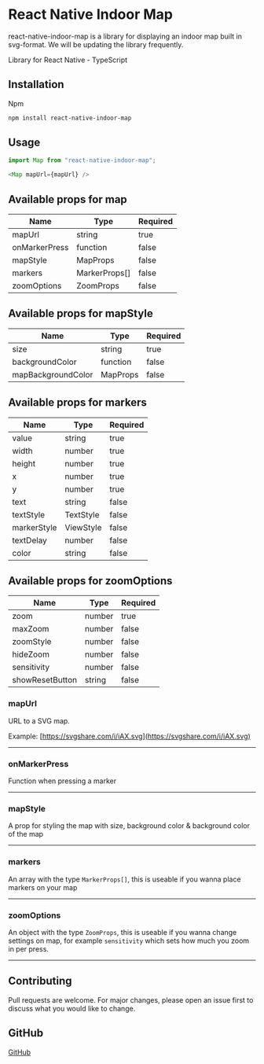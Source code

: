 # React Native Indoor Map

react-native-indoor-map is a library for displaying an indoor map built in svg-format. We will be updating the library frequently.

Library for React Native - TypeScript

## Installation

Npm

```bash
npm install react-native-indoor-map
```

## Usage

```javascript
import Map from "react-native-indoor-map";
```

```javascript
<Map mapUrl={mapUrl} />
```

## Available props for map

| Name          | Type          | Required |
| ------------- | ------------- | -------- |
| mapUrl        | string        | true     |
| onMarkerPress | function      | false    |
| mapStyle      | MapProps      | false    |
| markers       | MarkerProps[] | false    |
| zoomOptions   | ZoomProps     | false    |

## Available props for mapStyle

| Name               | Type     | Required |
| ------------------ | -------- | -------- |
| size               | string   | true     |
| backgroundColor    | function | false    |
| mapBackgroundColor | MapProps | false    |

## Available props for markers

| Name        | Type      | Required |
| ----------- | --------- | -------- |
| value       | string    | true     |
| width       | number    | true     |
| height      | number    | true     |
| x           | number    | true     |
| y           | number    | true     |
| text        | string    | false    |
| textStyle   | TextStyle | false    |
| markerStyle | ViewStyle | false    |
| textDelay   | number    | false    |
| color       | string    | false    |

## Available props for zoomOptions

| Name            | Type   | Required |
| --------------- | ------ | -------- |
| zoom            | number | true     |
| maxZoom         | number | false    |
| zoomStyle       | number | false    |
| hideZoom        | number | false    |
| sensitivity     | number | false    |
| showResetButton | string | false    |

### mapUrl

URL to a SVG map.

Example:
[https://svgshare.com/i/iAX.svg](https://svgshare.com/i/iAX.svg)

---

### onMarkerPress

Function when pressing a marker

---

### mapStyle

A prop for styling the map with size, background color & background color of the map

---

### markers

An array with the type `MarkerProps[]`, this is useable if you wanna place markers on your map

---

### zoomOptions

An object with the type `ZoomProps`, this is useable if you wanna change settings on map, for example `sensitivity` which sets how much you zoom in per press.

---

## Contributing

Pull requests are welcome. For major changes, please open an issue first to discuss what you would like to change.

## GitHub

[GitHub](https://github.com/putteabrahamsson/react-native-indoor-map)
